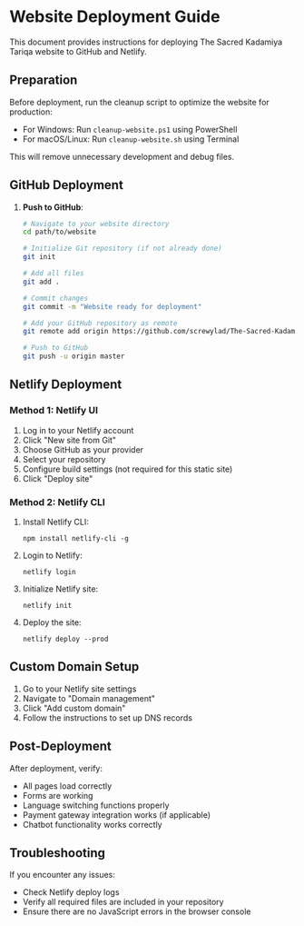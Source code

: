 # Website Deployment Guide

This document provides instructions for deploying The Sacred Kadamiya Tariqa website to GitHub and Netlify.

## Preparation

Before deployment, run the cleanup script to optimize the website for production:

- For Windows: Run `cleanup-website.ps1` using PowerShell
- For macOS/Linux: Run `cleanup-website.sh` using Terminal

This will remove unnecessary development and debug files.

## GitHub Deployment

1. **Push to GitHub**:

   ```bash
   # Navigate to your website directory
   cd path/to/website
   
   # Initialize Git repository (if not already done)
   git init
   
   # Add all files
   git add .
   
   # Commit changes
   git commit -m "Website ready for deployment"
   
   # Add your GitHub repository as remote
   git remote add origin https://github.com/screwylad/The-Sacred-Kadamiya-Tariqa.git
   
   # Push to GitHub
   git push -u origin master
   ```

## Netlify Deployment

### Method 1: Netlify UI

1. Log in to your Netlify account
2. Click "New site from Git"
3. Choose GitHub as your provider
4. Select your repository
5. Configure build settings (not required for this static site)
6. Click "Deploy site"

### Method 2: Netlify CLI

1. Install Netlify CLI:
   ```
   npm install netlify-cli -g
   ```

2. Login to Netlify:
   ```
   netlify login
   ```

3. Initialize Netlify site:
   ```
   netlify init
   ```

4. Deploy the site:
   ```
   netlify deploy --prod
   ```

## Custom Domain Setup

1. Go to your Netlify site settings
2. Navigate to "Domain management" 
3. Click "Add custom domain"
4. Follow the instructions to set up DNS records

## Post-Deployment

After deployment, verify:
- All pages load correctly
- Forms are working
- Language switching functions properly
- Payment gateway integration works (if applicable)
- Chatbot functionality works correctly

## Troubleshooting

If you encounter any issues:
- Check Netlify deploy logs
- Verify all required files are included in your repository
- Ensure there are no JavaScript errors in the browser console